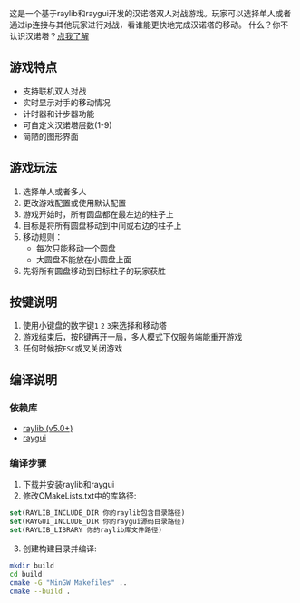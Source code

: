 这是一个基于raylib和raygui开发的汉诺塔双人对战游戏。玩家可以选择单人或者通过ip连接与其他玩家进行对战，看谁能更快地完成汉诺塔的移动。
什么？你不认识汉诺塔？[点我了解](https://baike.baidu.com/item/%E6%B1%89%E8%AF%BA%E5%A1%94/3468295 "汉诺塔")

## 游戏特点

- 支持联机双人对战
- 实时显示对手的移动情况
- 计时器和计步器功能
- 可自定义汉诺塔层数(1-9)
- 简陋的图形界面

## 游戏玩法

1. 选择单人或者多人
2. 更改游戏配置或使用默认配置
3. 游戏开始时，所有圆盘都在最左边的柱子上
4. 目标是将所有圆盘移动到中间或右边的柱子上
5. 移动规则：
   - 每次只能移动一个圆盘
   - 大圆盘不能放在小圆盘上面
6. 先将所有圆盘移动到目标柱子的玩家获胜

## 按键说明

 1. 使用小键盘的数字键`1` `2` `3`来选择和移动塔
 2. 游戏结束后，按R键再开一局，多人模式下仅服务端能重开游戏
 3. 任何时候按`ESC`或叉关闭游戏

## 编译说明

### 依赖库
- [raylib (v5.0+)](https://github.com/raysan5/raylib/releases)
- [raygui](https://github.com/raysan5/raygui)

### 编译步骤

1. 下载并安装raylib和raygui
2. 修改CMakeLists.txt中的库路径:
```cmake
set(RAYLIB_INCLUDE_DIR 你的raylib包含目录路径)
set(RAYGUI_INCLUDE_DIR 你的raygui源码目录路径)
set(RAYLIB_LIBRARY 你的raylib库文件路径)
```

3. 创建构建目录并编译:
```bash
mkdir build
cd build
cmake -G "MinGW Makefiles" ..
cmake --build .
```
